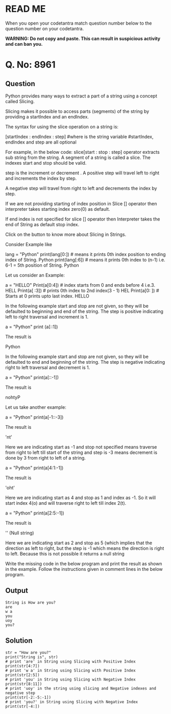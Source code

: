 # READ ME
When you open your codetantra match question number below to the question number on your codetantra.

**WARNING: Do not copy and paste. This can result in suspicious activity and can ban you.**

# Q. No: 8961

## Question
Python provides many ways to extract a part of a string using a concept called Slicing.

Slicing makes it possible to access parts (segments) of the string by providing a startIndex and an endIndex.

The syntax for using the slice operation on a string is:

[startIndex : endIndex : step] #where  is the string variable
					#startIndex, endIndex and step are all optional

For example, in the below code: slice[start : stop : step] operator extracts sub string from the string. A segment of a string is called a slice. The indexes start and stop should be valid.

step is the increment or decrement . A positive step will travel left to right and increments the index by step.

A negative step will travel from right to left and decrements the index by step.

If we are not providing starting of index position in Slice [] operator then interpreter takes starting index zero(0) as default.

If end index is not specified for slice [] operator then Interpreter takes the end of String as default stop index.

Click on the  button to know more about Slicing in Strings.

Consider Example like

lang = "Python"
print(lang[0:]) # means it prints 0th index position to ending index of String. 
Python
print(lang[:6]) # means it prints 0th index to (n-1) i.e. 6-1 = 5th position of String.
Python

Let us consider an Example:

a = "HELLO"
Print(a[0:4]) # index starts from 0 and ends before 4 i.e.3.
HELL
Print(a[ :3]) # prints 0th index to 2nd index(3 - 1) 
HEL
Print(a[0: ]) # Starts at 0 prints upto last index.
HELLO

In the following example start and stop are not given, so they will be defaulted to beginning and end of the string.
The step is positive indicating left to right traversal and increment is 1.

a = "Python"
print (a[::1])
 

The result is

Python

In the following example start and stop are not given, so they will be defaulted to end and beginning of the string.
The step is negative indicating right to left traversal and decrement is 1.

a = "Python"
print(a[::-1])
 

The result is

nohtyP

Let us take another example:

a = "Python"
print(a[-1::-3])

The result is

'nt'

Here we are indicating start as -1 and stop not specified means traverse from right to left till start of the string and step is -3 means decrement is done by 3 from right to left of a string.

a = "Python"
print(a[4:1:-1])

The result is

'oht'


Here we are indicating start as 4 and stop as 1 and index as -1. So it will start index 4(o) and will traverse right to left till index 2(t).



a = "Python"
print(a[2:5:-1])

The result is

'' (Null string)


Here we are indicating start as 2 and stop as 5 (which implies that the direction as left to right, but the step is -1 which means the direction is right to left.
Because this is not possible it returns a null string

Write the missing code in the below program and print the result as shown in the example. Follow the instructions given in comment lines in the below program.

## Output
```
String is How are you?
are
w a
you
uoy
you?
```

## Solution
```
str = "How are you?"
print("String is", str)
# print 'are' in String using Slicing with Positive Index
print(str[4:7])
# print 'w a' in String using Slicing with Positive Index
print(str[2:5])
# print 'you' in String using Slicing with Negative Index
print(str[8:11])
# print 'uoy' in the string using slicing and Negative indexes and negative step
print(str[-2:-5:-1])
# print 'you?' in String using Slicing with Negative Index
print(str[-4:])
```
